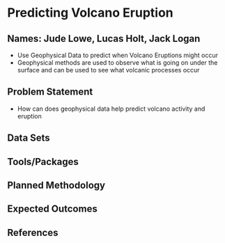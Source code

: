 # Predicting Volcano Eruption
## Names: Jude Lowe, Lucas Holt, Jack Logan
- Use Geophysical Data to predict when Volcano Eruptions might occur
- Geophysical methods are used to observe what is going on under the surface and can be used to see what volcanic processes occur
## Problem Statement
- How can does geophysical data help predict volcano activity and eruption
## Data Sets

## Tools/Packages

## Planned Methodology

## Expected Outcomes

## References
